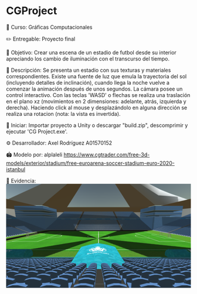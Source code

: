 # CGProject

📒 Curso: Gráficas Computacionales

✏️ Entregable: Proyecto final

🎯 Objetivo: Crear una escena de un estadio de futbol desde su interior apreciando los cambio de iluminación con el transcurso del tiempo.

🧬 Descripción: Se presenta un estadio con sus texturas y materiales correspondientes. Existe una fuente de luz que emula la trayectoria del sol (incluyendo detalles de inclinación), cuando llega la noche vuelve a comenzar la animación después de unos segundos. La cámara posee un control interactivo. Con las teclas 'WASD' o flechas se realiza una traslación en el plano xz (movimientos en 2 dimensiones: adelante, atrás, izquierda y derecha). Haciendo click al mouse y desplazándolo en alguna dirección se realiza una rotacion (nota: la vista es invertida).

🚀 Iniciar: Importar proyecto a Unity o descargar "build.zip", descomprimir y ejecutar 'CG Project.exe'.

⚙️ Desarrollador: Axel Rodríguez A01570152

🏟️ Modelo por: alplaleli https://www.cgtrader.com/free-3d-models/exterior/stadium/free-euroarena-soccer-stadium-euro-2020-istanbul

📸 Evidencia: ![alt text](https://github.com/Axel-Rodriguez/CGProject/blob/main/evidencia/Image.png?raw=true)